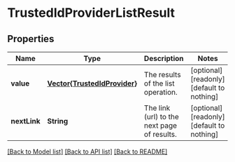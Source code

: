 # TrustedIdProviderListResult


## Properties
Name | Type | Description | Notes
------------ | ------------- | ------------- | -------------
**value** | [**Vector{TrustedIdProvider}**](TrustedIdProvider.md) | The results of the list operation. | [optional] [readonly] [default to nothing]
**nextLink** | **String** | The link (url) to the next page of results. | [optional] [readonly] [default to nothing]


[[Back to Model list]](../README.md#models) [[Back to API list]](../README.md#api-endpoints) [[Back to README]](../README.md)


